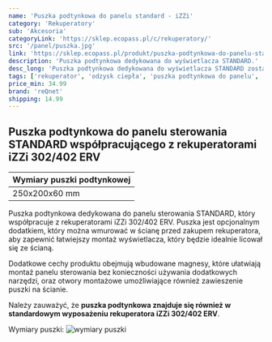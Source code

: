 ```yaml
---
name: 'Puszka podtynkowa do panelu standard - iZZi'
category: 'Rekuperatory'
sub: 'Akcesoria'
categoryLink: 'https://sklep.ecopass.pl/c/rekuperatory/'
src: '/panel/puszka.jpg'
link: 'https://sklep.ecopass.pl/produkt/puszka-podtynkowa-do-panelu-standard-izzi/'
description: 'Puszka podtynkowa dedykowana do wyświetlacza STANDARD.'
desc_long: 'Puszka podtynkowa dedykowana do wyświetlacza STANDARD została specjalnie zaprojektowana dla rekuperatorów iZZi 302/402 ERV. Jest to praktyczne rozwiązanie, które umożliwia estetyczny montaż sterownika rekuperatora, idealnie zintegrowany ze ścianą. Dzięki wcześniejszemu wmurowaniu puszki podtynkowej w ścianie, montaż wyświetlacza STANDARD staje się prosty i estetyczny. Puszka zapewnia stabilne mocowanie i dokładne dopasowanie do ściany, co daje efekt harmonijnej integracji z otoczeniem.'
tags: ['rekuperator', 'odzysk ciepła', 'puszka podtynkowa do panelu', 'reQnet']
price_min: 34.99
brand: 'reQnet'
shipping: 14.99
---
```


## Puszka podtynkowa do panelu sterowania STANDARD współpracującego z rekuperatorami iZZi 302/402 ERV

| Wymiary puszki podtynkowej |
| -------------------------- |
| 250x200x60 mm              |

Puszka podtynkowa dedykowana do panelu sterowania STANDARD, który współpracuje z rekuperatorami iZZi 302/402 ERV. Puszka jest opcjonalnym dodatkiem, który można wmurować w ścianę przed zakupem rekuperatora, aby zapewnić łatwiejszy montaż wyświetlacza, który będzie idealnie licował się ze ścianą.

Dodatkowe cechy produktu obejmują wbudowane magnesy, które ułatwiają montaż panelu sterowania bez konieczności używania dodatkowych narzędzi, oraz otwory montażowe umożliwiające również zawieszenie puszki na ścianie.

Należy zauważyć, że **puszka podtynkowa znajduje się również w standardowym wyposażeniu rekuperatora iZZi 302/402 ERV**.

Wymiary puszki:
![wymiary puszki](/panel/puszka-wym.jpg)
